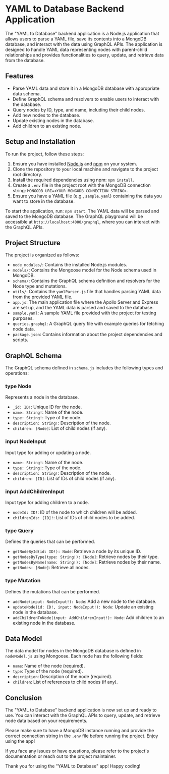 # YAML to Database Backend Application

The "YAML to Database" backend application is a Node.js application that allows users to parse a YAML file, save its contents into a MongoDB database, and interact with the data using GraphQL APIs. The application is designed to handle YAML data representing nodes with parent-child relationships and provides functionalities to query, update, and retrieve data from the database.

## Features

- Parse YAML data and store it in a MongoDB database with appropriate data schema.
- Define GraphQL schema and resolvers to enable users to interact with the database.
- Query nodes by ID, type, and name, including their child nodes.
- Add new nodes to the database.
- Update existing nodes in the database.
- Add children to an existing node.

## Setup and Installation

To run the project, follow these steps:

1. Ensure you have installed [Node.js](https://nodejs.org/en/download/package-manager)
and [npm](https://docs.npmjs.com/cli/v8/commands/npm-install) on your system.
2. Clone the repository to your local machine and navigate to the project root directory.
3. Install the required dependencies using npm: `npm install`.
4. Create a `.env` file in the project root with the MongoDB connection string: `MONGODB_URI=<YOUR_MONGODB_CONNECTION_STRING>`.
5. Ensure you have a YAML file (e.g., `sample.yaml`) containing the data you want to store in the database.

To start the application, run: `npm start`. The YAML data will be parsed and saved to the MongoDB database. The GraphQL playground will be accessible at `http://localhost:4000/graphql`, where you can interact with the GraphQL APIs.

## Project Structure

The project is organized as follows:

- `node_modules/`: Contains the installed Node.js modules.
- `models/`: Contains the Mongoose model for the Node schema used in MongoDB.
- `schema/`: Contains the GraphQL schema definition and resolvers for the Node type and mutations.
- `utils/`: Contains the `yamlParser.js` file that handles parsing YAML data from the provided YAML file.
- `app.js`: The main application file where the Apollo Server and Express are set up, and the YAML data is parsed and saved to the database.
- `sample.yaml`: A sample YAML file provided with the project for testing purposes.
- `queries.graphql`: A GraphQL query file with example queries for fetching node data.
- `package.json`: Contains information about the project dependencies and scripts.

## GraphQL Schema

The GraphQL schema defined in `schema.js` includes the following types and operations:

### type Node

Represents a node in the database.
- `_id: ID!`: Unique ID for the node.
- `name: String!`: Name of the node.
- `type: String!`: Type of the node.
- `description: String!`: Description of the node.
- `children: [Node]`: List of child nodes (if any).

### input NodeInput

Input type for adding or updating a node.
- `name: String!`: Name of the node.
- `type: String!`: Type of the node.
- `description: String!`: Description of the node.
- `children: [ID]`: List of IDs of child nodes (if any).

### input AddChildrenInput

Input type for adding children to a node.
- `nodeId: ID!`: ID of the node to which children will be added.
- `childrenIds: [ID]!`: List of IDs of child nodes to be added.

### type Query

Defines the queries that can be performed.
- `getNodeById(id: ID!): Node`: Retrieve a node by its unique ID.
- `getNodesByType(type: String!): [Node]`: Retrieve nodes by their type.
- `getNodesByName(name: String!): [Node]`: Retrieve nodes by their name.
- `getNodes: [Node]`: Retrieve all nodes.

### type Mutation

Defines the mutations that can be performed.
- `addNode(input: NodeInput!): Node`: Add a new node to the database.
- `updateNode(id: ID!, input: NodeInput!): Node`: Update an existing node in the database.
- `addChildrenToNode(input: AddChildrenInput!): Node`: Add children to an existing node in the database.

## Data Model

The data model for nodes in the MongoDB database is defined in `nodeModel.js` using Mongoose. Each node has the following fields:
- `name`: Name of the node (required).
- `type`: Type of the node (required).
- `description`: Description of the node (required).
- `children`: List of references to child nodes (if any).

## Conclusion

The "YAML to Database" backend application is now set up and ready to use. You can interact with the GraphQL APIs to query, update, and retrieve node data based on your requirements.

Please make sure to have a MongoDB instance running and provide the correct connection string in the `.env` file before running the project. Enjoy using the app!

If you face any issues or have questions, please refer to the project's documentation or reach out to the project maintainer.

Thank you for using the "YAML to Database" app! Happy coding!

